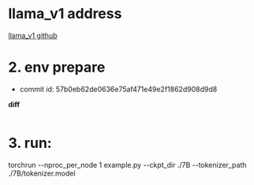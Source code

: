 # llama_v1 address
[llama_v1 github](https://github.com/facebookresearch/llama.git)

# 2. env prepare
- commit id: 57b0eb62de0636e75af471e49e2f1862d908d9d8

**diff**
```python

```


# 3. run:
torchrun --nproc_per_node 1 example.py --ckpt_dir ./7B --tokenizer_path ./7B/tokenizer.model
